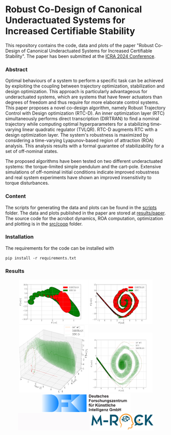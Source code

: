 # Robust Co-Design of Canonical Underactuated Systems for Increased Certifiable Stability

This repository contains the code, data and plots of the paper "Robust Co-Design of Canonical Underactuated Systems for Increased Certifiable Stability". The paper has been submitted at the [ICRA 2024 Conference](https://2024.ieee-icra.org/). 

### Abstract
Optimal behaviours of a system to perform a specific task can be achieved by exploiting the coupling between trajectory optimization, stabilization and design optimization. This approach is particularly advantageous for underactuated systems, which are systems that have fewer actuators than degrees of freedom and thus require for more elaborate control systems. This paper proposes a novel co-design algorithm, namely Robust Trajectory Control with Design optimization (RTC-D). An inner optimization layer (RTC) simultaneously performs direct transcription (DIRTRAN) to find a nominal trajectory while computing optimal hyperparameters for a stabilizing time-varying linear quadratic regulator (TVLQR). RTC-D augments RTC with a design optimization layer. The system's robustness is maximized by considering a time-varying Lyapunov-based region of attraction (ROA) analysis. This analysis results with a formal guarantee of stabilizability for a set of off-nominal states. 

The proposed algorithms have been tested on two different underactuated systems: the torque-limited simple pendulum and the cart-pole. Extensive simulations of off-nominal initial conditions indicate improved robustness and real system experiments have shown an improved insensitivity to torque disturbances.

### Content
The scripts for generating the data and plots can be found in the [scripts](scripts) folder. The data and plots published in the paper are stored at [results/paper](results/paper). The source code for the acrobot dynamics, ROA computation, optimization and plotting is in the [src/coop](src/coop) folder.

### Installation
The requirements for the code can be installed with

    pip install -r requirements.txt

### Results
</div>
<div align="center">
<img width="215" src="results/media/RTCDpendulum.png">
<img width="200" src="results/media/RTCcartpole.png">
</div>
</div>
<div align="center">
<img width="215" src="results/media/RTCDpendulumVer.png">
<img width="200" src="results/media/RTCcartpoleVer.png">
</div>

<!-- ### Citation
Maywald, Lasse & Wiebe, Felix & Kumar, Shivesh & Javadi, Mahdi & Kirchner, Frank. (2022). Co-optimization of Acrobot Design and Controller for Increased Certifiable Stability. 10.13140/RG.2.2.36436.07043.

    @misc{maywald2022,
    author = {Maywald, Lasse and Wiebe, Felix and Kumar, Shivesh and Javadi, Mahdi and Kirchner, Frank},
    year = {2022},
    month = {07},
    pages = {},
    title = {Co-optimization of Acrobot Design and Controller for Increased Certifiable Stability},
    doi = {10.13140/RG.2.2.36436.07043}
    } -->

</div>
<div align="center">
  <img src="results/media/logo.svg" style="width:281px">
  <img src="results/media/ulab.gif" style="width:225px">
  <img src="results/media/MRock-Logo.png" style="width:198px">
</div>